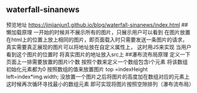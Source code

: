 ## waterfall-sinanews
预览地址
https://jinjianjun1.github.io/blog/waterfall-sinanews/index.html
##懒加载原理
一开始的时候并不展示所有的图片，只展示用户可以看到
在图片放置在html上的位置上放上相同的图片，即页面载入时只需要发送一条图片的请求，
真实需要真正展现的图片可以将地址放在自定义属性上，
这时用JS来实现
当用户看到这个图片的位置时
将真实图片的地址放入src上
##瀑布流布局原理
定义一下页面上一排需要放置的图片i个数
按照个数来定义一个数组包含i个元素
将该数组初始化元素都为0
按照数组的值来放置图片
top =indexHeight
left=index*img.width;
没放置一个图片之后将图片的高度加在数组对应的元素上
这时候再次循环寻找最小的数组元素
即可实现将图片按照空隙排列（瀑布流布局）